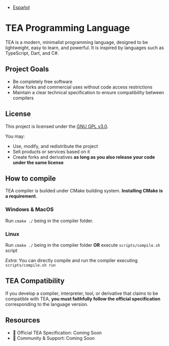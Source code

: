 - [Español](README-es.md)

# TEA Programming Language

TEA is a modern, minimalist programming language, designed to be lightweight, easy to learn, and powerful. It is inspired by languages such as TypeScript, Dart, and C#.

## Project Goals

- Be completely free software
- Allow forks and commercial uses without code access restrictions
- Maintain a clear technical specification to ensure compatibility between compilers

## License

This project is licensed under the [GNU GPL v3.0](LICENSE).

You may:

- Use, modify, and redistribute the project
- Sell products or services based on it
- Create forks and derivatives **as long as you also release your code under the same license**

## How to compile

TEA compiler is builded under CMake building system. **Installing CMake is a requirement**.

### Windows & MacOS
Run `cmake ./` being in the compiler folder.

### Linux
Run `cmake ./` being in the compiler folder **OR** execute `scripts/compile.sh` script

*Extra:* You can directly compile and run the compiler executing `scripts/compile.sh run`

## TEA Compatibility

If you develop a compiler, interpreter, tool, or derivative that claims to be compatible with TEA, **you must faithfully follow the official specification** corresponding to the language version.

## Resources

- 📘 Official TEA Specification: Coming Soon
- 💬 Community & Support: Coming Soon
